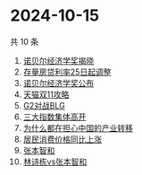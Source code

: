 # 2024-10-15

共 10 条

<!-- BEGIN ZHIHUSEARCH -->
<!-- 最后更新时间 Tue Oct 15 2024 03:07:29 GMT+0800 (China Standard Time) -->
1. [诺贝尔经济学奖揭晓](https://www.zhihu.com/search?q=诺贝尔经济学奖揭晓)
1. [存量房贷利率25日起调整](https://www.zhihu.com/search?q=存量房贷利率25日起调整)
1. [诺贝尔经济学奖公布](https://www.zhihu.com/search?q=诺贝尔经济学奖公布)
1. [天猫双11攻略](https://www.zhihu.com/search?q=天猫双11攻略)
1. [G2对战BLG](https://www.zhihu.com/search?q=G2对战BLG)
1. [三大指数集体高开](https://www.zhihu.com/search?q=三大指数集体高开)
1. [为什么都在担心中国的产业转移](https://www.zhihu.com/search?q=为什么都在担心中国的产业转移)
1. [居民消费价格同比上涨](https://www.zhihu.com/search?q=居民消费价格同比上涨)
1. [张本智和](https://www.zhihu.com/search?q=张本智和)
1. [林诗栋vs张本智和](https://www.zhihu.com/search?q=林诗栋vs张本智和)
<!-- END ZHIHUSEARCH -->
